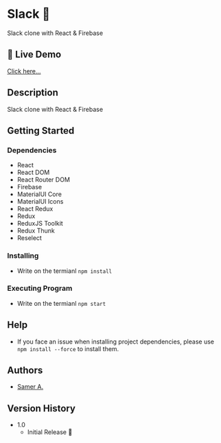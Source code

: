 # Slack 🚀

Slack clone with React & Firebase

## 🔴 Live Demo

[Click here...](https://samer-slack.firebaseapp.com/)

## Description

Slack clone with React & Firebase

## Getting Started

### Dependencies

- React
- React DOM
- React Router DOM
- Firebase
- MaterialUI Core
- MaterialUI Icons
- React Redux
- Redux
- ReduxJS Toolkit
- Redux Thunk
- Reselect

### Installing

- Write on the termianl `npm install`

### Executing Program

- Write on the termianl `npm start`

## Help

- If you face an issue when installing project dependencies, please use `npm install --force` to install them.

## Authors

- [Samer A.](https://twitter.com/ssadawi__)

## Version History

- 1.0
  - Initial Release 🚀
